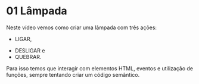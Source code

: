 # 01 Lâmpada

Neste  vídeo vemos como criar uma lâmpada com três ações:

+ LIGAR, 
- DESLIGAR e 
- QUEBRAR. 


Para isso temos que interagir com elementos HTML, eventos e utilização de funções, sempre tentando criar um código semântico.
